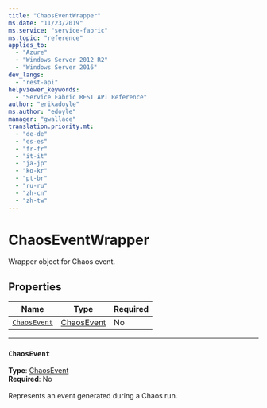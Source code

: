 ```yaml
---
title: "ChaosEventWrapper"
ms.date: "11/23/2019"
ms.service: "service-fabric"
ms.topic: "reference"
applies_to: 
  - "Azure"
  - "Windows Server 2012 R2"
  - "Windows Server 2016"
dev_langs: 
  - "rest-api"
helpviewer_keywords: 
  - "Service Fabric REST API Reference"
author: "erikadoyle"
ms.author: "edoyle"
manager: "gwallace"
translation.priority.mt: 
  - "de-de"
  - "es-es"
  - "fr-fr"
  - "it-it"
  - "ja-jp"
  - "ko-kr"
  - "pt-br"
  - "ru-ru"
  - "zh-cn"
  - "zh-tw"
---
```

# ChaosEventWrapper

Wrapper object for Chaos event.

## Properties
| Name | Type | Required |
| --- | --- | --- |
| [`ChaosEvent`](#chaosevent) | [ChaosEvent](sfclient-model-chaosevent.md) | No |

____
### `ChaosEvent`
__Type__: [ChaosEvent](sfclient-model-chaosevent.md) <br/>
__Required__: No<br/>
<br/>
Represents an event generated during a Chaos run.
